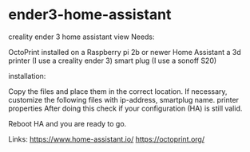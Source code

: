 # ender3-home-assistant
creality ender 3 home assistant view
Needs:

OctoPrint installed on a Raspberry pi 2b or newer
Home Assistant
a 3d printer (I use a creality ender 3)
smart plug (I use a sonoff S20)

installation:

Copy the files and place them in the correct location.
If necessary, customize the following files with ip-address, smartplug name. printer properties
After doing this check if your configuration (HA) is still valid. 

Reboot HA and you are ready to go.

Links:
https://www.home-assistant.io/
https://octoprint.org/
